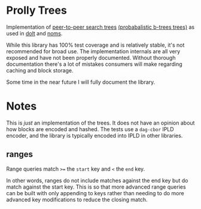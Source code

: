 # Prolly Trees

Implementation of [peer-to-peer search trees](https://0fps.net/2020/12/19/peer-to-peer-ordered-search-indexes/) [(probabalistic b-trees trees)](https://www.dolthub.com/blog/2020-04-01-how-dolt-stores-table-data/) as
used in [dolt](https://www.github.com/dolthub/dolt) and [noms](https://www.github.com/attic-labs/noms).

While this library has 100% test coverage and is relatively stable, it's
not recommended for broad use. The implementation internals are all very
exposed and have not been properly documented. Without thorough documentation
there's a lot of mistakes consumers will make regarding caching and block
storage.

Some time in the near future I will fully document the library.

# Notes

This is *just* an implementation of the trees. It does not have an opinion about
how blocks are encoded and hashed. The tests use a `dag-cbor` IPLD encoder, and
the library is typically encoded into IPLD in other libraries.

## ranges

Range queries match `>=` the `start` key and `<` the `end` key.

In other words, ranges do not include matches against the end key
but do match against the start key. This is so that more advanced
range queries can be built with only appending to keys rather than
needing to do more advanced key modifications to reduce the closing
match.
